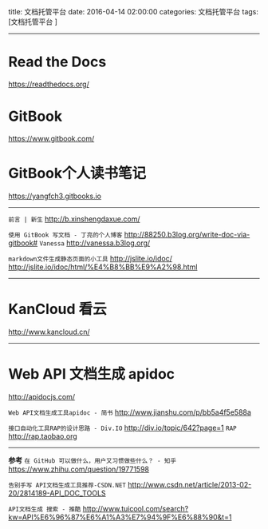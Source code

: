title: 文档托管平台
date: 2016-04-14 02:00:00
categories: 文档托管平台
tags: [文档托管平台 ]


---


# Read the Docs

https://readthedocs.org/


# GitBook

https://www.gitbook.com/


# GitBook个人读书笔记 
https://yangfch3.gitbooks.io




 
---


`前言 | 新生` 
http://b.xinshengdaxue.com/


`使用 GitBook 写文档 - 丁亮的个人博客` 
http://88250.b3log.org/write-doc-via-gitbook#
`Vanessa`  http://vanessa.b3log.org/


`markdown文件生成静态页面的小工具`
http://jslite.io/idoc/
http://jslite.io/idoc/html/%E4%B8%BB%E9%A2%98.html


---


# KanCloud 看云
http://www.kancloud.cn/


---
# Web API 文档生成 apidoc

http://apidocjs.com/


`Web API文档生成工具apidoc - 简书`
http://www.jianshu.com/p/bb5a4f5e588a



`接口自动化工具RAP的设计思路 - Div.IO`
http://div.io/topic/642?page=1
`RAP` http://rap.taobao.org


---
**参考**
`在 GitHub 可以做什么，用户又习惯做些什么？ - 知乎`
https://www.zhihu.com/question/19771598


`告别手写 API文档生成工具推荐-CSDN.NET`
http://www.csdn.net/article/2013-02-20/2814189-API_DOC_TOOLS


`API文档生成 搜索 - 推酷`
http://www.tuicool.com/search?kw=API%E6%96%87%E6%A1%A3%E7%94%9F%E6%88%90&t=1


<!-- more -->
